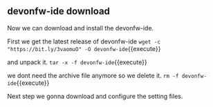 ## devonfw-ide download
Now we can download and install the devonfw-ide. 

First we get the latest release of devonfw-ide 
`wget -c "https://bit.ly/3vaomuO" -O devonfw-ide`{{execute}}

and unpack it.
`tar -x -f devonfw-ide`{{execute}}

we dont need the archive file anymore so we delete it.
`rm -f devonfw-ide`{{execute}}

Next step we gonna download and configure the setting files.